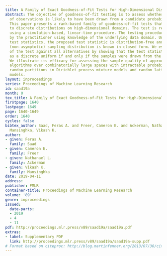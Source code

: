 ```yaml
---
title: A Family of Exact Goodness-of-Fit Tests for High-Dimensional Discrete Distributions
abstract: The objective of goodness-of-fit testing is to assess whether a dataset
  of observations is likely to have been drawn from a candidate probability distribution.
  This paper presents a rank-based family of goodness-of-fit tests that is specialized
  to discrete distributions on high-dimensional domains. The test is readily implemented
  using a simulation-based, linear-time procedure. The testing procedure can be customized
  by the practitioner using knowledge of the underlying data domain. Unlike most existing
  test statistics, the proposed test statistic is distribution-free and its exact
  (non-asymptotic) sampling distribution is known in closed form. We establish consistency
  of the test against all alternatives by showing that the test statistic is distributed
  as a discrete uniform if and only if the samples were drawn from the candidate distribution.
  We illustrate its efficacy for assessing the sample quality of approximate sampling
  algorithms over combinatorially large spaces with intractable probabilities, including
  random partitions in Dirichlet process mixture models and random lattices in Ising
  models.
layout: inproceedings
series: Proceedings of Machine Learning Research
id: saad19a
month: 0
tex_title: A Family of Exact Goodness-of-Fit Tests for High-Dimensional Discrete Distributions
firstpage: 1640
lastpage: 1649
page: 1640-1649
order: 1640
cycles: false
bibtex_author: Saad, Feras A. and Freer, Cameron E. and Ackerman, Nathanael L. and
  Mansinghka, Vikash K.
author:
- given: Feras A.
  family: Saad
- given: Cameron E.
  family: Freer
- given: Nathanael L.
  family: Ackerman
- given: Vikash K.
  family: Mansinghka
date: 2019-04-11
address: 
publisher: PMLR
container-title: Proceedings of Machine Learning Research
volume: '89'
genre: inproceedings
issued:
  date-parts:
  - 2019
  - 4
  - 11
pdf: http://proceedings.mlr.press/v89/saad19a/saad19a.pdf
extras:
- label: Supplementary PDF
  link: http://proceedings.mlr.press/v89/saad19a/saad19a-supp.pdf
# Format based on citeproc: http://blog.martinfenner.org/2013/07/30/citeproc-yaml-for-bibliographies/
---
```

